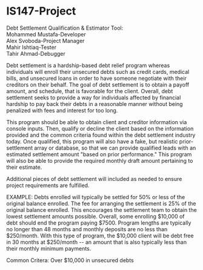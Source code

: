 # IS147-Project
Debt Settlement Qualification & Estimator Tool:   
Mohammed Mustafa-Developer  
Alex Svoboda-Project Manager  
Mahir Ishtiaq-Tester  
Tahir Ahmad-Debugger


Debt settlement is a hardship-based debt relief program whereas individuals will enroll their unsecured debts such as credit cards, medical bills, and unsecured loans in order to have someone negotiate with their creditors on their behalf. The goal of debt settlement is to obtain a payoff amount, and schedule, that is favorable for the client. Overall, debt settlement seeks to provide a way for individuals affected by financial hardship to pay back their debts in a reasonable manner without being penalized with fees and interest for too long.


This program should be able to obtain client and creditor information via console inputs. Then, qualify or decline the client based on the information provided and the common criteria found within the debt settlement industry today. Once qualified, this program will also have a fake, but realistic prior-settlement array or database, so that we can provide qualified leads with an estimated settlement amount "based on prior performance." This program will also be able to provide the required monthly draft amount pertaining to their estimate. 

Additional pieces of debt settlement will included as needed to ensure project requirements are fulfilled.

EXAMPLE: Debts enrolled will typically be settled for 50% or less of the original balance enrolled. The fee for arranging the settlement is 25% of the original balance enrolled. This encourages the settlement team to obtain the lowest settlement amounts possible. Overall, some enrolling $10,000 of debt should end the program paying $7500. Program lengths are typically no longer than 48 months and monthly deposits are no less than $250/month. With this type of program, the $10,000 client will be debt free in 30 months at $250/month -- an amount that is also typically less than their monthly minimum payments. 

Common Critera:
Over $10,000 in unsecured debts



